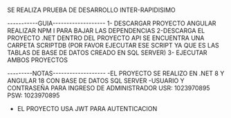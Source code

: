 SE REALIZA PRUEBA DE DESARROLLO INTER-RAPIDISIMO

-----------GUIA-------------------
1- DESCARGAR PROYECTO ANGULAR REALIZAR NPM I PARA BAJAR LAS DEPENDENCIAS
2-DESCARGA EL PROYECTO .NET DENTRO DEL PROYECTO API SE ENCUENTRA UNA CARPETA SCRIPTDB (POR FAVOR EJECUTAR ESE SCRIPT YA QUE ES LAS TABLAS DE BASE DE DATOS CREADO EN SQL SERVER)
3- EJECUTAR AMBOS PROYECTOS 


---------NOTAS-------------------
-EL PROYECTO SE REALIZO EN .NET 8 Y ANGULAR 18 CON BASE DE DATOS SQL SERVER
-USUARIO  Y CONTRASEÑA PARA INGRESO DE ADMINISTRADOR
USR: 1023970895
PSW: 1023970895

- EL PROYECTO USA JWT PARA AUTENTICACION 
